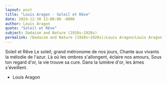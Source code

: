 ```yaml
---
layout: post
title: "Louis Aragon - Soleil et Rêve"
date: 2024-12-30 12:00:00 -0000
author: Louis Aragon
quote: "Soleil et Rêve"
subject: Dadaism and Nature (1910s–1920s)
permalink: /Dadaism and Nature (1910s–1920s)/Louis Aragon/Louis Aragon - Soleil et Rêve
---
```


Soleil et Rêve
Le soleil, grand métronome de nos jours,
Chante aux vivants la mélodie de l'azur.
Là où les ombres s'allongent, éclaire nos amours,
Sous ton regard d'or, la vie trouve sa cure.
Dans la lumière d'or, les âmes s'éveillent.


- Louis Aragon
